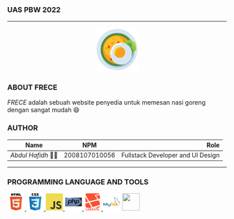 ### UAS PBW 2022
<hr>

<p align="center"><img src="public\assets\nasi-goreng.png" width=20%></p>



### ABOUT FRECE
<p><em>FRECE</em> adalah sebuah website penyedia untuk memesan nasi goreng dengan sangat mudah 😄 </p>




  
### AUTHOR
  
  | Name        | NPM           | Role |
| ------------- |:-------------:| -----:|
| <em>Abdul Hafidh</em> 👨‍🚀      | 2008107010056 | Fullstack Developer and UI Design |

<hr>

### PROGRAMMING LANGUAGE AND TOOLS
<p align="left"><a href="https://www.w3.org/html/" target="_blank"> <img src="https://raw.githubusercontent.com/devicons/devicon/master/icons/html5/html5-original-wordmark.svg" alt="html5" width="40" height="40"/> </a> <a href="https://www.w3schools.com/css/" target="_blank"> <img src="https://raw.githubusercontent.com/devicons/devicon/master/icons/css3/css3-original-wordmark.svg" alt="css3" width="40" height="40"/> </a> 
<a href="https://developer.mozilla.org/en-US/docs/Web/JavaScript" target="_blank"> <img src="https://raw.githubusercontent.com/devicons/devicon/master/icons/javascript/javascript-original.svg" alt="javascript" width="40" height="40"/> <a href="https://www.php.net" target="_blank"> <img src="https://raw.githubusercontent.com/devicons/devicon/master/icons/php/php-original.svg" alt="php" width="40" height="40"/> </a> <a href="https://laravel.com/" target="_blank"> <img src="https://raw.githubusercontent.com/devicons/devicon/master/icons/laravel/laravel-plain-wordmark.svg" alt="laravel" width="40" height="40"/> </a> <img src="https://raw.githubusercontent.com/devicons/devicon/master/icons/mysql/mysql-original-wordmark.svg" alt="mysql" width="40" height="40"/> <img src="https://icons.getbootstrap.com/assets/img/icons-hero.png" width="40", height="40">

  
